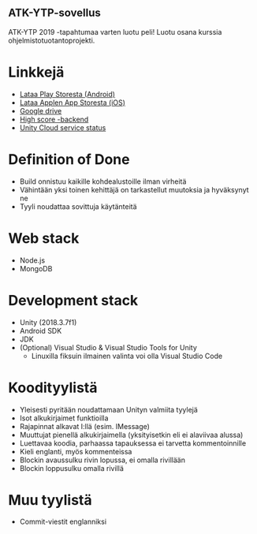 ATK-YTP-sovellus
----------------

ATK-YTP 2019 -tapahtumaa varten luotu peli! Luotu osana kurssia ohjelmistotuotantoprojekti.

Linkkejä
========
* [Lataa Play Storesta (Android)](https://play.google.com/store/apps/details?id=com.tkoaly.atkytp&hl=fi)
* [Lataa Applen App Storesta (iOS)](https://apps.apple.com/fi/app/atk-ytp-2019/id1483375817)
* [Google drive](https://drive.google.com/drive/folders/1JT9nCbR4lm_Qcn-oC6PgQjtbroR85eQQ)
* [High score -backend](https://github.com/Ohtu-ATKYTP/atkytp2019-game-web)
* [Unity Cloud service status](https://status.cloud.unity3d.com/)



Definition of Done
==================
* Build onnistuu kaikille kohdealustoille ilman virheitä
* Vähintään yksi toinen kehittäjä on tarkastellut muutoksia ja hyväksynyt ne
* Tyyli noudattaa sovittuja käytänteitä


Web stack
=========
* Node.js
* MongoDB

Development stack
=================
* Unity (2018.3.7f1)
* Android SDK
* JDK
* (Optional) Visual Studio & Visual Studio Tools for Unity
  * Linuxilla fiksuin ilmainen valinta voi olla Visual Studio Code

Koodityylistä
=============
* Yleisesti pyritään noudattamaan Unityn valmiita tyylejä
* Isot alkukirjaimet funktioilla
* Rajapinnat alkavat I:llä (esim. IMessage)
* Muuttujat pienellä alkukirjaimella (yksityisetkin eli ei alaviivaa alussa)
* Luettavaa koodia, parhaassa tapauksessa ei tarvetta kommentoinnille
* Kieli englanti, myös kommenteissa
* Blockin avaussulku rivin lopussa, ei omalla rivillään
* Blockin loppusulku omalla rivillä

Muu tyylistä
============
* Commit-viestit englanniksi
